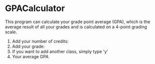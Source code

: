 # GPACalculator
This program can calculate your grade point average (GPA), which is the average result of all your grades and is calculated on a 4-point grading scale.

1. Add your number of credits:
2. Add your grade:
3. If you want to add another class, simply type 'y'
4. Your average GPA 

